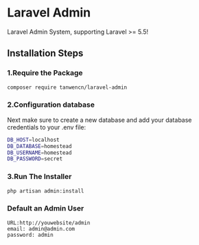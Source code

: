 # Laravel Admin

Laravel Admin System, supporting Laravel >= 5.5!

## Installation Steps

### 1.Require the Package
```bash
composer require tanwencn/laravel-admin
```

### 2.Configuration database
Next make sure to create a new database and add your database credentials to your .env file:
```bash
DB_HOST=localhost
DB_DATABASE=homestead
DB_USERNAME=homestead
DB_PASSWORD=secret
```

### 3.Run The Installer
```bash
php artisan admin:install
```

### Default an Admin User
    URL:http://youwebsite/admin
    email: admin@admin.com   
    password: admin

